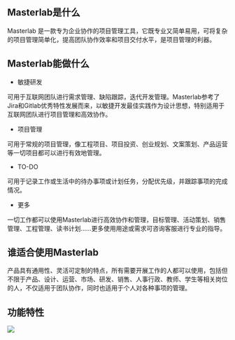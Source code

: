 ## Masterlab是什么
Masterlab 是一款专为企业协作的项目管理工具，它既专业又简单易用，可将复杂的项目管理简单化，提高团队协作效率和项目交付水平，是项目管理的利器。

## Masterlab能做什么
- 敏捷研发

可用于互联网团队进行需求管理、缺陷跟踪，迭代开发管理。Masterlab参考了Jira和Gitlab优秀特性发展而来，以敏捷开发最佳实践作为设计思想，特别适用于互联网团队进行项目管理和高效协作。

- 项目管理

可用于常规的项目管理，像工程项目、项目投资、创业规划、文案策划、产品运营等一切项目都可以进行有效地管理。

- TO-DO

可用于记录工作或生活中的待办事项或计划任务，分配优先级，并跟踪事项的完成情况。

- 更多

一切工作都可以使用Masterlab进行高效协作和管理，目标管理、活动策划、销售管理、工程管理、读书计划......更多使用用途或需求可咨询客服进行专业的指导。

## 谁适合使用Masterlab
产品具有通用性、灵活可定制的特点，所有需要开展工作的人都可以使用，包括但不限于产品、设计、运营、市场、研发、销售、人事行政、教师、学生等相关岗位的人，不仅适用于团队协作，同时也适用于个人对各种事项的管理。


## 功能特性
![](http://pm.masterlab.vip/doc/images/featrue_01.png)

